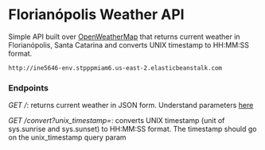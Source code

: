 # Florianópolis Weather API

Simple API built over [OpenWeatherMap](https://openweathermap.org/) that returns current weather in Florianópolis, Santa Catarina and converts UNIX timestamp to HH:MM:SS format.

`
http://ine5646-env.stpppmiam6.us-east-2.elasticbeanstalk.com
`

### Endpoints

*GET /*:  returns current weather in JSON form. Understand parameters [here](https://openweathermap.org/current)

*GET /convert?unix_timestamp=*: converts UNIX timestamp (unit of sys.sunrise and sys.sunset) to HH:MM:SS format. The timestamp should go on the unix_timestamp query param
